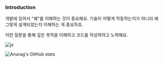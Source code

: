 ### Introduction

개발에 있어서 "왜"를 이해하는 것이 중요해요. 기술이 어떻게 작동하는지가 아니라 왜 그렇게 설계되었는지 이해하는 게 중요하죠.

이런 질문을 통해 깊은 목적을 이해하고 코드를 작성하려고 노력해요.

![js](https://img.shields.io/badge/Flutter-02569B?style=for-the-badge&logo=flutter&logoColor=white)

![Anurag's GitHub stats](https://github-readme-stats.vercel.app/api?username=sungheeyoon&show_icons=true&theme=00000000)
